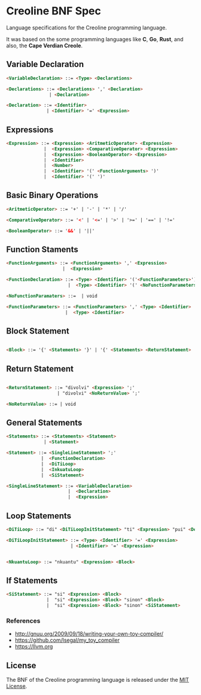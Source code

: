 # Creoline BNF Spec

Language specifications for the Creoline programming language.

It was based on the some programming languages like **C**, **Go**, **Rust**, and also, the **Cape Verdian Creole**.

## Variable Declaration

```html
<VariableDeclaration> ::= <Type> <Declarations>

<Declarations> ::= <Declarations> ',' <Declaration>
                | <Declaration>

<Declaration> ::= <Identifier>
               | <Identifier> '=' <Expression>
```

## Expressions

```html
<Expression> ::= <Expression> <AritmeticOperator> <Expression>
              |  <Expression> <ComparativeOperator> <Expression>
              |  <Expression> <BooleanOperator> <Expression>
              |  <Identifier>
              |  <Number>
              |  <Identifier> '(' <FunctionArguments> ')'
              |  <Identifier> '(' ')'
```

## Basic Binary Operations
```html
<AritmeticOperator> ::= '+' | '-' | '*' | '/'

<ComparativeOperator> ::= '<' | '<=' | '>' | '>=' | '==' | '!='

<BooleanOperator> ::= '&&' | '||' 
```

## Function Staments

```html
<FunctionArguments> ::= <FunctionArguments> ',' <Expression>
                     |  <Expression>

<FunctionDeclaration> ::= <Type> <Identifier> '('<FunctionParameters>')' <Block>
                       |  <Type> <Identifier> '(' <NoFunctionParameters> ')' <Block>

<NoFunctionParamaters> ::=  | void

<FunctionParameters> ::= <FunctionParameters> ',' <Type> <Identifier>
                      |  <Type> <Identifier> 
```

## Block Statement
```html

<Block> ::= '{' <Statements> '}' | '{' <Statements> <ReturnStatement> '}'

```

## Return Statement

```html

<ReturnStatement> ::= "divolvi" <Expression> ';'
                   | "divolvi" <NoReturnValue> ';'

<NoReturnValue> ::= | void

```

## General Statements

```html
<Statements> ::= <Statements> <Statement>
              | <Statement>

<Statement> ::= <SingleLineStatement> ';'
             |  <FunctionDeclaration>
             |  <DiTiLoop>
             |  <InkuatuLoop>
             |  <SiStatement>

<SingleLineStatement> ::= <VariableDeclaration>
                       |  <Declaration>
                       |  <Expression>

```

## Loop Statements

```html
<DiTiLoop> ::= "di" <DiTiLoopInitStatement> "ti" <Expression> "pui" <Declaration> <Block>

<DiTiLoopInitStatement> ::= <Type> <Identifier> '=' <Expression>
                        | <Identifier> '=' <Expression>


<NkuantuLoop> ::= "nkuantu" <Expression> <Block>
```

## If Statements

```html
<SiStatement> ::= "si" <Expression> <Block>
               |  "si" <Expression> <Block> "sinon" <Block>
               |  "si" <Expression> <Block> "sinon" <SiStatement>
```

### References

* http://gnuu.org/2009/09/18/writing-your-own-toy-compiler/
* https://github.com/lsegal/my_toy_compiler
* https://llvm.org

## License

The BNF of the Creoline programming language is released under the [MIT License](LICENSE).